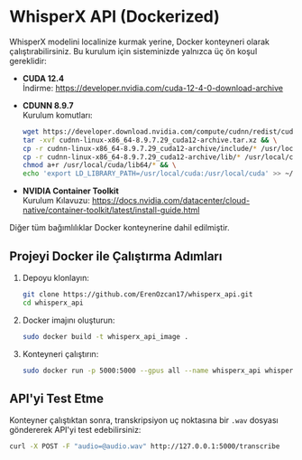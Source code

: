 # WhisperX API (Dockerized)

WhisperX modelini localinize kurmak yerine, Docker konteyneri olarak çalıştırabilirsiniz. Bu kurulum için sisteminizde yalnızca üç ön koşul gereklidir:

- **CUDA 12.4**  
  İndirme: https://developer.nvidia.com/cuda-12-4-0-download-archive
  
- **CDUNN 8.9.7** \
  Kurulum komutları:
    ```bash
    wget https://developer.download.nvidia.com/compute/cudnn/redist/cudnn/linux-x86_64/cudnn-linux-x86_64-8.9.7.29_cuda12-archive.tar.xz && \
    tar -xvf cudnn-linux-x86_64-8.9.7.29_cuda12-archive.tar.xz && \
    cp -r cudnn-linux-x86_64-8.9.7.29_cuda12-archive/include/* /usr/local/cuda/include && \
    cp -r cudnn-linux-x86_64-8.9.7.29_cuda12-archive/lib/* /usr/local/cuda/lib64 && \
    chmod a+r /usr/local/cuda/lib64/* && \
    echo 'export LD_LIBRARY_PATH=/usr/local/cuda:/usr/local/cuda' >> ~/.bashrc
    ```
  
- **NVIDIA Container Toolkit**  
  Kurulum Kılavuzu: https://docs.nvidia.com/datacenter/cloud-native/container-toolkit/latest/install-guide.html

Diğer tüm bağımlılıklar Docker konteynerine dahil edilmiştir.

## Projeyi Docker ile Çalıştırma Adımları

1. Depoyu klonlayın:
    ```bash
    git clone https://github.com/ErenOzcan17/whisperx_api.git
    cd whisperx_api
    ```

2. Docker imajını oluşturun:
    ```bash
    sudo docker build -t whisperx_api_image .
    ```

3. Konteyneri çalıştırın:
    ```bash
    sudo docker run -p 5000:5000 --gpus all --name whisperx_api whisperx_api_image
    ```

## API'yi Test Etme

Konteyner çalıştıktan sonra, transkripsiyon uç noktasına bir `.wav` dosyası göndererek API'yi test edebilirsiniz:

```bash
curl -X POST -F "audio=@audio.wav" http://127.0.0.1:5000/transcribe
